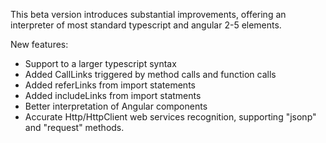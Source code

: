This beta version introduces substantial improvements, offering an interpreter of most standard typescript and angular 2-5 elements.

New features:
- Support to a larger typescript syntax
- Added CallLinks triggered by method calls and function calls
- Added referLinks from import statements
- Added includeLinks from import statments
- Better interpretation of Angular components
- Accurate Http/HttpClient web services recognition, supporting "jsonp" and "request" methods.
